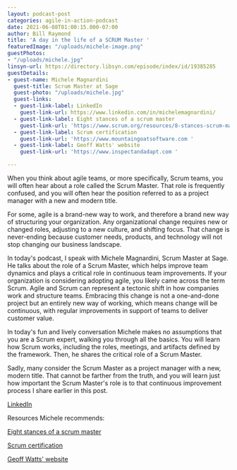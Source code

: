 ```yaml
---
layout: podcast-post
categories: agile-in-action-podcast
date: 2021-06-08T01:00:15.000-07:00
author: Bill Raymond
title: 'A day in the life of a SCRUM Master '
featuredImage: "/uploads/michele-image.png"
guestPhotos:
- "/uploads/michele.jpg"
linsyn-url: https://directory.libsyn.com/episode/index/id/19385285
guestDetails:
- guest-name: Michele Magnardini
  guest-title: Scrum Master at Sage
  guest-photo: "/uploads/michele.jpg"
  guest-links:
  - guest-link-label: LinkedIn
    guest-link-url: https://www.linkedin.com/in/michelemagnardini/
  - guest-link-label: Eight stances of a scrum master
    guest-link-url: 'https://www.scrum.org/resources/8-stances-scrum-master '
  - guest-link-label: Scrum certification
    guest-link-url: 'https://www.mountaingoatsoftware.com '
  - guest-link-label: Geoff Watts' website
    guest-link-url: 'https://www.inspectandadapt.com '

---
```

When you think about agile teams, or more specifically, Scrum teams, you will often hear about a role called the Scrum Master. That role is frequently confused, and you will often hear the position referred to as a project manager with a new and modern title.

For some, agile is a brand-new way to work, and therefore a brand new way of structuring your organization. Any organizational change requires new or changed roles, adjusting to a new culture, and shifting focus. That change is never-ending because customer needs, products, and technology will not stop changing our business landscape.

In today's podcast, I speak with Michele Magnardini, Scrum Master at Sage. He talks about the role of a Scrum Master, which helps improve team dynamics and plays a critical role in continuous team improvements. If your organization is considering adopting agile, you likely came across the term Scrum. Agile and Scrum can represent a tectonic shift in how companies work and structure teams. Embracing this change is not a one-and-done project but an entirely new way of working, which means change will be continuous, with regular improvements in support of teams to deliver customer value.

In today's fun and lively conversation Michele makes no assumptions that you are a Scrum expert, walking you through all the basics. You will learn how Scrum works, including the roles, meetings, and artifacts defined by the framework. Then, he shares the critical role of a Scrum Master.

Sadly, many consider the Scrum Master as a project manager with a new, modern title. That cannot be farther from the truth, and you will learn just how important the Scrum Master's role is to that continuous improvement process I share earlier in this post.

[LinkedIn](https://www.linkedin.com/in/michelemagnardini/ "LinkedIn")

Resources Michele recommends:

[Eight stances of a scrum master](https://www.scrum.org/resources/8-stances-scrum-master  "Eight stances of a scrum master")

[Scrum certification](https://www.mountaingoatsoftware.com  "Scrum certification")

[Geoff Watts' website](https://www.inspectandadapt.com  "Geoff Watts' website")